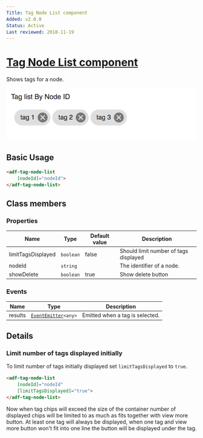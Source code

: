 ```yaml
---
Title: Tag Node List component
Added: v2.0.0
Status: Active
Last reviewed: 2018-11-19
---
```


# [Tag Node List component](../../../lib/content-services/src/lib/tag/tag-node-list.component.ts "Defined in tag-node-list.component.ts")

Shows tags for a node.

![Custom columns](../../docassets/images/tag1.png)

## Basic Usage

```html
<adf-tag-node-list 
    [nodeId]="nodeId">
</adf-tag-node-list>
```

## Class members

### Properties

| Name | Type | Default value | Description |
| ---- | ---- | ------------- | ----------- |
| limitTagsDisplayed | `boolean` | false | Should limit number of tags displayed |
| nodeId | `string` |  | The identifier of a node. |
| showDelete | `boolean` | true | Show delete button |

### Events

| Name | Type | Description |
| ---- | ---- | ----------- |
| results | [`EventEmitter`](https://angular.io/api/core/EventEmitter)`<any>` | Emitted when a tag is selected. |

## Details

### Limit number of tags displayed initially

To limit number of tags initially displayed set `limitTagsDisplayed` to `true`.

```html
<adf-tag-node-list 
    [nodeId]="nodeId"
    [limitTagsDisplayed]="true">
</adf-tag-node-list>
```

Now when tag chips will exceed the size of the container number of displayed chips will be limited to as much as fits together with view more button. At least one tag will always be displayed, when one tag and view more button won't fit into one line the button will be displayed under the tag.
